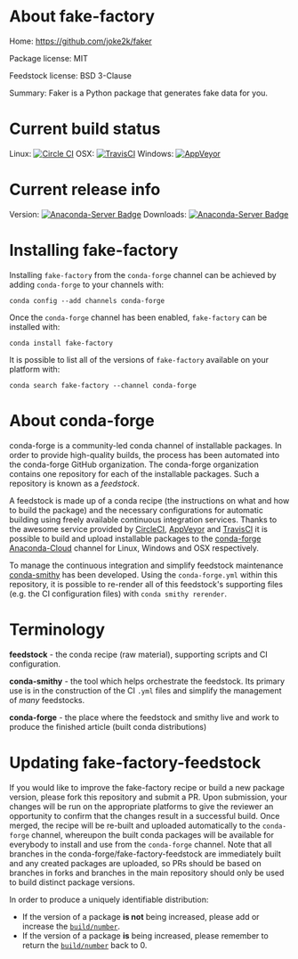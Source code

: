 About fake-factory
==================

Home: https://github.com/joke2k/faker

Package license: MIT

Feedstock license: BSD 3-Clause

Summary: Faker is a Python package that generates fake data for you.



Current build status
====================

Linux: [![Circle CI](https://circleci.com/gh/conda-forge/tmpdw_0q3xu-feedstock.svg?style=shield)](https://circleci.com/gh/conda-forge/tmpdw_0q3xu-feedstock)
OSX: [![TravisCI](https://travis-ci.org/conda-forge/tmpdw_0q3xu-feedstock.svg?branch=master)](https://travis-ci.org/conda-forge/tmpdw_0q3xu-feedstock)
Windows: [![AppVeyor](https://ci.appveyor.com/api/projects/status/github/conda-forge/tmpdw_0q3xu-feedstock?svg=True)](https://ci.appveyor.com/project/conda-forge/tmpdw-0q3xu-feedstock/branch/master)

Current release info
====================
Version: [![Anaconda-Server Badge](https://anaconda.org/conda-forge/fake-factory/badges/version.svg)](https://anaconda.org/conda-forge/fake-factory)
Downloads: [![Anaconda-Server Badge](https://anaconda.org/conda-forge/fake-factory/badges/downloads.svg)](https://anaconda.org/conda-forge/fake-factory)

Installing fake-factory
=======================

Installing `fake-factory` from the `conda-forge` channel can be achieved by adding `conda-forge` to your channels with:

```
conda config --add channels conda-forge
```

Once the `conda-forge` channel has been enabled, `fake-factory` can be installed with:

```
conda install fake-factory
```

It is possible to list all of the versions of `fake-factory` available on your platform with:

```
conda search fake-factory --channel conda-forge
```


About conda-forge
=================

conda-forge is a community-led conda channel of installable packages.
In order to provide high-quality builds, the process has been automated into the
conda-forge GitHub organization. The conda-forge organization contains one repository
for each of the installable packages. Such a repository is known as a *feedstock*.

A feedstock is made up of a conda recipe (the instructions on what and how to build
the package) and the necessary configurations for automatic building using freely
available continuous integration services. Thanks to the awesome service provided by
[CircleCI](https://circleci.com/), [AppVeyor](http://www.appveyor.com/)
and [TravisCI](https://travis-ci.org/) it is possible to build and upload installable
packages to the [conda-forge](https://anaconda.org/conda-forge)
[Anaconda-Cloud](http://docs.anaconda.org/) channel for Linux, Windows and OSX respectively.

To manage the continuous integration and simplify feedstock maintenance
[conda-smithy](http://github.com/conda-forge/conda-smithy) has been developed.
Using the ``conda-forge.yml`` within this repository, it is possible to re-render all of
this feedstock's supporting files (e.g. the CI configuration files) with ``conda smithy rerender``.


Terminology
===========

**feedstock** - the conda recipe (raw material), supporting scripts and CI configuration.

**conda-smithy** - the tool which helps orchestrate the feedstock.
                   Its primary use is in the construction of the CI ``.yml`` files
                   and simplify the management of *many* feedstocks.

**conda-forge** - the place where the feedstock and smithy live and work to
                  produce the finished article (built conda distributions)


Updating fake-factory-feedstock
===============================

If you would like to improve the fake-factory recipe or build a new
package version, please fork this repository and submit a PR. Upon submission,
your changes will be run on the appropriate platforms to give the reviewer an
opportunity to confirm that the changes result in a successful build. Once
merged, the recipe will be re-built and uploaded automatically to the
`conda-forge` channel, whereupon the built conda packages will be available for
everybody to install and use from the `conda-forge` channel.
Note that all branches in the conda-forge/fake-factory-feedstock are
immediately built and any created packages are uploaded, so PRs should be based
on branches in forks and branches in the main repository should only be used to
build distinct package versions.

In order to produce a uniquely identifiable distribution:
 * If the version of a package **is not** being increased, please add or increase
   the [``build/number``](http://conda.pydata.org/docs/building/meta-yaml.html#build-number-and-string).
 * If the version of a package **is** being increased, please remember to return
   the [``build/number``](http://conda.pydata.org/docs/building/meta-yaml.html#build-number-and-string)
   back to 0.
